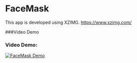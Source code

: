# FaceMask
This app is developed using XZIMG. https://www.xzimg.com/

###Video Demo
### Video Demo:
[![FaceMask Demo](https://img.youtube.com/vi/rYf85EDsgYc/0.jpg)](https://youtu.be/rYf85EDsgYc)
